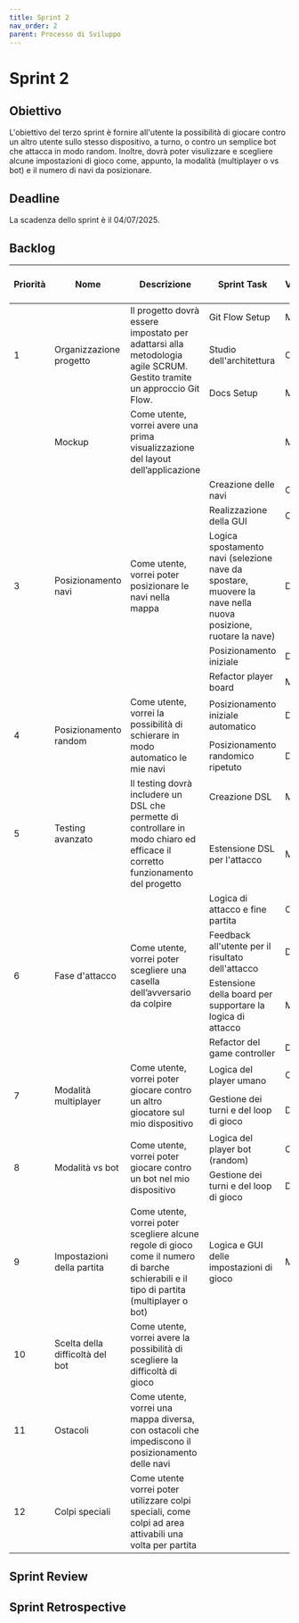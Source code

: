 ```yaml
---
title: Sprint 2
nav_order: 2
parent: Processo di Sviluppo
---
```


# Sprint 2

## Obiettivo
L'obiettivo del terzo sprint è fornire all'utente la possibilità di giocare contro un altro utente sullo stesso dispositivo,
a turno, o contro un semplice bot che attacca in modo random. Inoltre, dovrà poter visulizzare e scegliere alcune impostazioni di gioco come, 
appunto, la modalità (multiplayer o vs bot) e il numero di navi da posizionare.

## Deadline
La scadenza dello sprint è il 04/07/2025.

## Backlog
<table>
  <thead>
    <tr>
      <th>Priorità</th>
      <th>Nome</th>
      <th>Descrizione</th>
      <th>Sprint Task</th>
      <th>Volontario</th>
      <th>Stima Sprint 1</th>
      <th>Stima Sprint 2</th>
      <th>Stima Sprint 3</th>
    </tr>
  </thead>
  <tbody>
    <tr>
      <td rowspan="3">1</td>
      <td rowspan="3">Organizzazione progetto</td>
      <td rowspan="3">Il progetto dovrà essere impostato per adattarsi alla metodologia agile SCRUM. 
            Gestito tramite un approccio Git Flow.</td>
      <td>Git Flow Setup</td>
      <td>Mirco</td>
    </tr>
    <tr>
      <td>Studio dell'architettura</td>
      <td>Chiara</td>
    </tr>
    <tr>
      <td>Docs Setup</td>
      <td>Mirco</td>
    </tr>
    <tr>
      <td></td>
      <td>Mockup</td>
      <td>Come utente, vorrei avere una prima visualizzazione del layout dell’applicazione</td>
      <td></td>
      <td>Mirco</td>
    </tr>
    <tr>
      <td rowspan="6">3</td>
      <td rowspan="6">Posizionamento navi</td>
      <td rowspan="6">Come utente, vorrei poter posizionare le navi nella mappa</td>
    </tr>
    <tr>
      <td>Creazione delle navi</td>
      <td>Chiara</td>
    </tr>
    <tr>
      <td>Realizzazione della GUI</td>
      <td>Chiara</td>
    </tr>
    <tr>
      <td>Logica spostamento navi (selezione nave da spostare, 
        muovere la nave nella nuova posizione, 
        ruotare la nave)</td>
      <td>Dilaver</td>
    </tr>
    <tr>
      <td>Posizionamento iniziale</td>
      <td>Dilaver</td>
    </tr>
    <tr>
      <td>Refactor player board</td>
      <td>Mirco</td>
    </tr>
    <tr>
      <td rowspan="3">4</td>
      <td rowspan="3">Posizionamento random</td>
      <td rowspan="3">Come utente, vorrei la possibilità di schierare in modo automatico le mie navi</td>
    </tr>
    <tr>
      <td>Posizionamento iniziale automatico</td>
      <td>Dilaver</td>
    </tr>
    <tr>
      <td>Posizionamento randomico ripetuto</td>
      <td>Dilaver</td>
    </tr>
    <tr>
      <td rowspan="3">5</td>
      <td rowspan="3">Testing avanzato</td>
      <td rowspan="3">Il testing dovrà includere un DSL che permette di controllare 
        in modo chiaro ed efficace il corretto funzionamento del progetto</td>
    </tr>
    <tr>
      <td>Creazione DSL</td>
      <td>Mirco</td>
    </tr>
    <tr>
      <td>Estensione DSL per l'attacco</td>
      <td>Mirco</td>
    </tr>
    <tr>
      <td rowspan="5">6</td>
      <td rowspan="5">Fase d'attacco</td>
      <td rowspan="5">Come utente, vorrei poter scegliere una casella dell’avversario da colpire</td>
    </tr>
    <tr>
      <td>Logica di attacco e fine partita</td>
      <td>Chiara</td>
    </tr>
    <tr>
      <td>Feedback all'utente per il risultato dell'attacco</td>
      <td>Dilaver</td>
    </tr>
    <tr>
      <td>Estensione della board per supportare la logica di attacco</td>
      <td>Mirco</td>
    </tr>
    <tr>
      <td>Refactor del game controller</td>
      <td>Dilaver</td>
    </tr>
    <tr>
      <td rowspan="3">7</td>
      <td rowspan="3">Modalità multiplayer</td>
      <td rowspan="3">Come utente, vorrei poter giocare
            contro un altro giocatore sul mio dispositivo</td>
    </tr>
    <tr>
      <td>Logica del player umano</td>
      <td>Chiara</td>
    </tr>
     <tr>
      <td>Gestione dei turni e del loop di gioco</td>
      <td>Dilaver</td>
    </tr>
    <tr>
      <td rowspan="3">8</td>
      <td rowspan="3">Modalità vs bot</td>
      <td rowspan="3">Come utente, vorrei poter giocare contro un bot nel mio dispositivo</td>
    </tr>
    <tr>
      <td>Logica del player bot (random)</td>
      <td>Chiara</td>
    </tr>
    <tr>
      <td>Gestione dei turni e del loop di gioco</td>
      <td>Dilaver</td>
    </tr>
    <tr>
      <td>9</td>
      <td>Impostazioni della partita</td>
      <td>Come utente, vorrei poter scegliere alcune regole di gioco come il numero di barche schierabili 
            e il tipo di partita (multiplayer o bot)</td>
      <td>Logica e GUI delle impostazioni di gioco</td>
      <td>Mirco</td>
    </tr>
    <tr>
      <td>10</td>
      <td>Scelta della difficoltà del bot</td>
      <td>Come utente, vorrei avere la possibilità di scegliere la difficoltà di gioco</td>
      <td></td>
    </tr>
    <tr>
      <td>11</td>
      <td>Ostacoli</td>
      <td>Come utente, vorrei una mappa diversa, 
        con ostacoli che impediscono il posizionamento delle navi</td>
      <td></td>
    </tr>
    <tr>
      <td>12</td>
      <td>Colpi speciali</td>
      <td>Come utente vorrei poter utilizzare colpi speciali, 
            come colpi ad area attivabili una volta per partita</td>
      <td></td>
    </tr>
  </tbody>
</table>

## Sprint Review

## Sprint Retrospective
